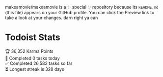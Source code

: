 makeamovie/makeamovie is a ✨ special ✨ repository because its `README.md` (this file) appears on your GitHub profile.
You can click the Preview link to take a look at your changes. darn right ya can

# Todoist Stats

<!-- TODO-IST:START -->
🏆  36,352 Karma Points           
🌸  Completed 0 tasks today           
✅  Completed 26,583 tasks so far           
⏳  Longest streak is 328 days
<!-- TODO-IST:END -->